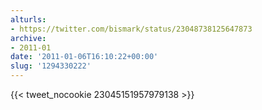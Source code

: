 ```yaml
---
alturls:
- https://twitter.com/bismark/status/23048738125647873
archive:
- 2011-01
date: '2011-01-06T16:10:22+00:00'
slug: '1294330222'
---
```


{{< tweet_nocookie 23045151957979138 >}}
